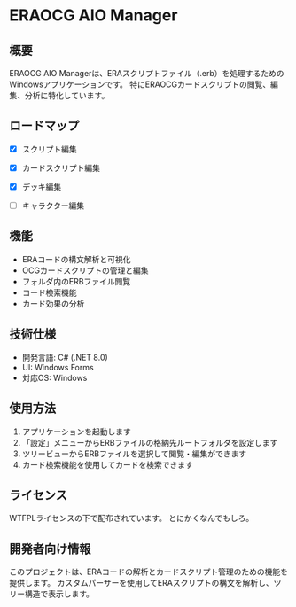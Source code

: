 # ERAOCG AIO Manager

## 概要

ERAOCG AIO Managerは、ERAスクリプトファイル（.erb）を処理するためのWindowsアプリケーションです。
特にERAOCGカードスクリプトの閲覧、編集、分析に特化しています。

## ロードマップ

- [x] スクリプト編集
- [x] カードスクリプト編集
- [x] デッキ編集
- [ ] キャラクター編集


## 機能

- ERAコードの構文解析と可視化
- OCGカードスクリプトの管理と編集
- フォルダ内のERBファイル閲覧
- コード検索機能
- カード効果の分析

## 技術仕様

- 開発言語: C# (.NET 8.0)
- UI: Windows Forms
- 対応OS: Windows

## 使用方法

1. アプリケーションを起動します
2. 「設定」メニューからERBファイルの格納先ルートフォルダを設定します
3. ツリービューからERBファイルを選択して閲覧・編集ができます
4. カード検索機能を使用してカードを検索できます

## ライセンス

WTFPLライセンスの下で配布されています。
とにかくなんでもしろ。

## 開発者向け情報

このプロジェクトは、ERAコードの解析とカードスクリプト管理のための機能を提供します。
カスタムパーサーを使用してERAスクリプトの構文を解析し、ツリー構造で表示します。